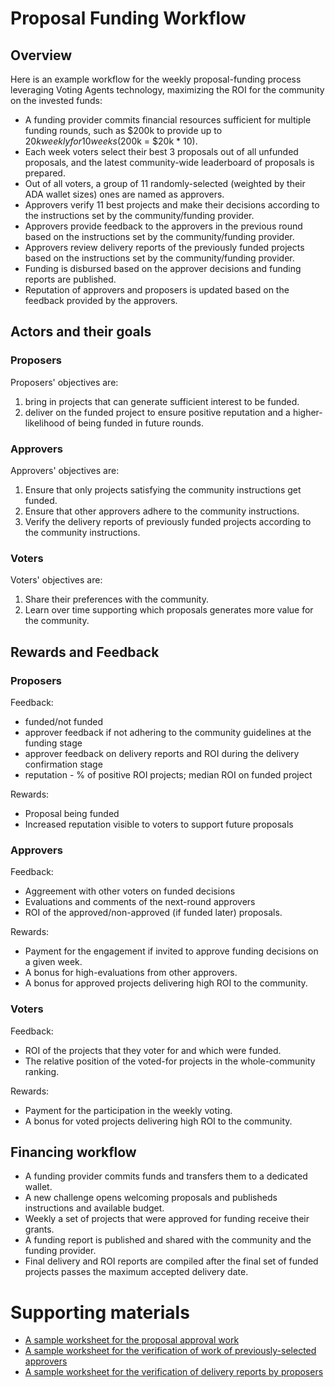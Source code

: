 # Proposal Funding Workflow

## Overview

Here is an example workflow for the weekly proposal-funding process leveraging Voting Agents technology, maximizing the ROI for the community on the invested funds:
- A funding provider commits financial resources sufficient for multiple funding rounds, such as $200k to provide up to $20k weekly for 10 weeks ($200k = $20k * 10).
- Each week voters select their best 3 proposals out of all unfunded proposals, and the latest community-wide leaderboard of proposals is prepared.
- Out of all voters, a group of 11 randomly-selected (weighted by their ADA wallet sizes) ones are named as approvers.
- Approvers verify 11 best projects and make their decisions according to the instructions set by the community/funding provider.
- Approvers provide feedback to the approvers in the previous round based on the instructions set by the community/funding provider.
- Approvers review delivery reports of the previously funded projects based on the instructions set by the community/funding provider.
- Funding is disbursed based on the approver decisions and funding reports are published.
- Reputation of approvers and proposers is updated based on the feedback provided by the approvers.

## Actors and their goals

### Proposers

Proposers' objectives are:
1. bring in projects that can generate sufficient interest to be funded.
2. deliver on the funded project to ensure positive reputation and a higher-likelihood of being funded in future rounds.

### Approvers

Approvers' objectives are:
1. Ensure that only projects satisfying the community instructions get funded.
2. Ensure that other approvers adhere to the community instructions.
3. Verify the delivery reports of previously funded projects according to the community instructions.

### Voters

Voters' objectives are:
1. Share their preferences with the community.
2. Learn over time supporting which proposals generates more value for the community.

## Rewards and Feedback

### Proposers

Feedback:
- funded/not funded
- approver feedback if not adhering to the community guidelines at the funding stage
- approver feedback on delivery reports and ROI during the delivery confirmation stage
- reputation - % of positive ROI projects; median ROI on funded project

Rewards:
- Proposal being funded
- Increased reputation visible to voters to support future proposals

### Approvers

Feedback:
- Aggreement with other voters on funded decisions
- Evaluations and comments of the next-round approvers
- ROI of the approved/non-approved (if funded later) proposals.

Rewards:
- Payment for the engagement if invited to approve funding decisions on a given week.
- A bonus for high-evaluations from other approvers.
- A bonus for approved projects delivering high ROI to the community.

### Voters

Feedback:
- ROI of the projects that they voter for and which were funded.
- The relative position of the voted-for projects in the whole-community ranking.

Rewards:
- Payment for the participation in the weekly voting.
- A bonus for voted projects delivering high ROI to the community.

## Financing workflow

- A funding provider commits funds and transfers them to a dedicated wallet.
- A new challenge opens welcoming proposals and publisheds instructions and available budget.
- Weekly a set of projects that were approved for funding receive their grants.
- A funding report is published and shared with the community and the funding provider.
- Final delivery and ROI reports are compiled after the final set of funded projects passes the maximum accepted delivery date.

# Supporting materials
- [A sample worksheet for the proposal approval work](https://docs.google.com/spreadsheets/d/1Xfr5VKzwigCsDu1z2qpZcv24Y8jCPAK0rV67F9oBOaY/edit?usp=sharing)
- [A sample worksheet for the verification of work of previously-selected approvers](https://docs.google.com/spreadsheets/d/14PqxVvm42gM9eEeCBgAuSVtwYO6IZH8mECvy7P4X9qU/edit#gid=0)
- [A sample worksheet for the verification of delivery reports by proposers](https://docs.google.com/spreadsheets/d/1E98B36oHO_aRsIYi1zGeofXWUXkqPo0PGvhypBOB3To/edit#gid=0)
